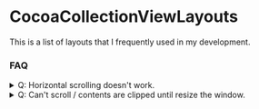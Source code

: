 # CocoaCollectionViewLayouts

This is a list of layouts that I frequently used in my development. 



### FAQ

<details><summary>Q: Horizontal scrolling doesn't work.</summary>

A: This appears to be a bug on apple-side.

When using a layout that subclass from `NSCollectionViewLayout`, the collection view will not use the width provided by the layout, instead, it use a fixed visible rect width.

Some fired radars long ago but this never get patch.

To fix this, you can subclass `NSCollectionView` and override the following method:
```swift
override func setFrameSize(_ newSize: NSSize) {
  var newSize = newSize
  if let layout = collectionViewLayout as? CollectionViewFlowLayout {
     newSize.width = newSize.width != layout.collectionViewContentSize.width ? layout.collectionViewContentSize.width : newSize.width
     enclosingScrollView?.verticalScrollElasticity = .none
     enclosingScrollView?.hasHorizontalScroller = true
  } 
   super.setFrameSize(newSize)
}
```

This is not a good sulotion, but probably the only way to get around.

</details> 

<details><summary>Q: Can't scroll / contents are clipped until resize the window. </summary>

A: This also appears to be a bug on apple-side, at lease to me.

Some said you can fix this by calling:

```swift
collectionView.setFrameSize(collectionView.collectionViewLayout.collectionViewContentSize)
```

But to me, this may be an issue related to Xcode.

When force quitting your application with Xcode (by ether clicking Run or Stop when application is running), Xcode saves the window's frame and restore it on next launch, even when your window is not configured to autosave its frame.

This is good for development but for some reasons, this causes the document view of the scroll view (mostly collection view) to not use the correct bounds in the next application run.

However, if you quit your application normally:

- Click Application Menu and select Quit Application Name
- Use keyboard shortcut ⌘Q
- Right click on Dock icon and select Quit (with ⌥ or not)
- Force quit in Force Quit Applications window (⌘⌥⎋)
- ...

Anything will works as you expected in the next application run (including launching from Xcode).

</details> 
